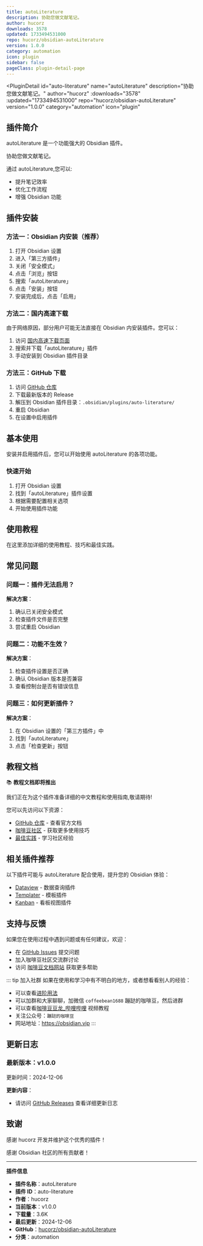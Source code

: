 ```yaml
---
title: autoLiterature
description: 协助您做文献笔记。
author: hucorz
downloads: 3578
updated: 1733494531000
repo: hucorz/obsidian-autoLiterature
version: 1.0.0
category: automation
icon: plugin
sidebar: false
pageClass: plugin-detail-page
---
```


<PluginDetail
  id="auto-literature"
  name="autoLiterature"
  description="协助您做文献笔记。"
  author="hucorz"
  :downloads="3578"
  :updated="1733494531000"
  repo="hucorz/obsidian-autoLiterature"
  version="1.0.0"
  category="automation"
  icon="plugin"
>

<!-- AUTO_GENERATED_START -->
## 插件简介

autoLiterature 是一个功能强大的 Obsidian 插件。

协助您做文献笔记。

通过 autoLiterature,您可以:

- 提升笔记效率
- 优化工作流程
- 增强 Obsidian 功能

<!-- AUTO_GENERATED_END -->

<!-- AUTO_GENERATED_START -->
## 插件安装

### 方法一：Obsidian 内安装（推荐）

1. 打开 Obsidian 设置
2. 进入「第三方插件」
3. 关闭「安全模式」
4. 点击「浏览」按钮
5. 搜索「autoLiterature」
6. 点击「安装」按钮
7. 安装完成后，点击「启用」

### 方法二：国内高速下载

由于网络原因，部分用户可能无法直接在 Obsidian 内安装插件。您可以：

1. 访问 [国内高速下载页面](/zh/documentation/obsidian-plugins-download.html)
2. 搜索并下载「autoLiterature」插件
3. 手动安装到 Obsidian 插件目录

### 方法三：GitHub 下载

1. 访问 [GitHub 仓库](https://github.com/hucorz/obsidian-autoLiterature)
2. 下载最新版本的 Release
3. 解压到 Obsidian 插件目录：`.obsidian/plugins/auto-literature/`
4. 重启 Obsidian
5. 在设置中启用插件

## 基本使用

安装并启用插件后，您可以开始使用 autoLiterature 的各项功能。

### 快速开始

1. 打开 Obsidian 设置
2. 找到「autoLiterature」插件设置
3. 根据需要配置相关选项
4. 开始使用插件功能

<!-- AUTO_GENERATED_END -->

<!-- CUSTOM_CONTENT_START:tutorial -->
## 使用教程

在这里添加详细的使用教程、技巧和最佳实践。

<!-- CUSTOM_CONTENT_END:tutorial -->

<!-- SHARED_CONTENT_START -->
## 常见问题

### 问题一：插件无法启用？

**解决方案**：
1. 确认已关闭安全模式
2. 检查插件文件是否完整
3. 尝试重启 Obsidian

### 问题二：功能不生效？

**解决方案**：
1. 检查插件设置是否正确
2. 确认 Obsidian 版本是否兼容
3. 查看控制台是否有错误信息

### 问题三：如何更新插件？

**解决方案**：
1. 在 Obsidian 设置的「第三方插件」中
2. 找到「autoLiterature」
3. 点击「检查更新」按钮

## 教程文档

📚 **教程文档即将推出**

我们正在为这个插件准备详细的中文教程和使用指南,敬请期待!

您可以先访问以下资源：
- [GitHub 仓库](https://github.com/hucorz/obsidian-autoLiterature) - 查看官方文档
- [咖啡豆社区](/zh/bases/) - 获取更多使用技巧
- [最佳实践](/zh/best-practices/) - 学习社区经验

## 相关插件推荐

以下插件可能与 autoLiterature 配合使用，提升您的 Obsidian 体验：

- [Dataview](/zh/plugins/dataview.html) - 数据查询插件
- [Templater](/zh/plugins/templater-obsidian.html) - 模板插件
- [Kanban](/zh/plugins/obsidian-kanban.html) - 看板视图插件

## 支持与反馈

如果您在使用过程中遇到问题或有任何建议，欢迎：

- 在 [GitHub Issues](https://github.com/hucorz/obsidian-autoLiterature/issues) 提交问题
- 加入咖啡豆社区交流群讨论
- 访问 [咖啡豆文档网站](https://obsidian.vip) 获取更多帮助

::: tip 加入社群
如果在使用和学习中有不明白的地方，或者想看看别人的经验：
- 可以查看[进阶用法](/zh/advanced)
- 可以加群和大家聊聊，加微信 `coffeebean1688` 蹦跶的咖啡豆，然后进群
- 可以查看[咖啡豆豆龙_哔哩哔哩](https://space.bilibili.com/618777356) 视频教程
- 关注公众号：`蹦跶的咖啡豆`
- 网站地址：https://obsidian.vip
:::
<!-- SHARED_CONTENT_END -->

<!-- AUTO_GENERATED_START -->
## 更新日志

### 最新版本：v1.0.0

更新时间：2024-12-06

**更新内容**：
- 请访问 [GitHub Releases](https://github.com/hucorz/obsidian-autoLiterature/releases) 查看详细更新日志

## 致谢

感谢 hucorz 开发并维护这个优秀的插件！

感谢 Obsidian 社区的所有贡献者！

---

**插件信息**
- **插件名称**：autoLiterature
- **插件 ID**：auto-literature
- **作者**：hucorz
- **当前版本**：v1.0.0
- **下载量**：3.6K
- **最后更新**：2024-12-06
- **GitHub**：[hucorz/obsidian-autoLiterature](https://github.com/hucorz/obsidian-autoLiterature)
- **分类**：automation
<!-- AUTO_GENERATED_END -->

</PluginDetail>

